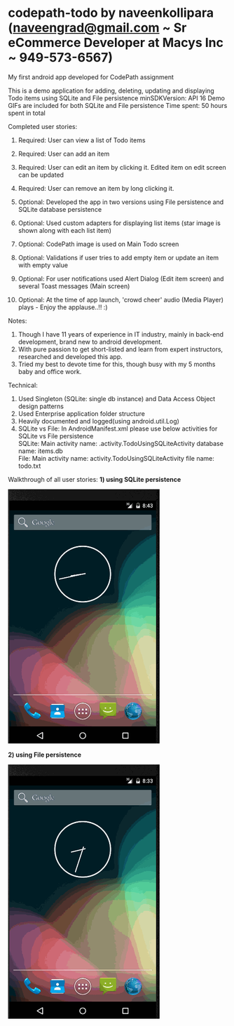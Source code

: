 # codepath-todo by naveenkollipara (naveengrad@gmail.com ~ Sr eCommerce Developer at Macys Inc ~ 949-573-6567)
My first android app developed for CodePath assignment

This is a demo application for adding, deleting, updating and displaying Todo items using SQLite and File persistence
minSDKVersion: API 16
Demo GIFs are included for both SQLite and File persistence
Time spent: 50 hours spent in total

Completed user stories:

 1) Required: User can view a list of Todo items
 2) Required: User can add an item
 3) Required: User can edit an item by clicking it. Edited item on edit screen can be updated
 4) Required: User can remove an item by long clicking it. 
 
 5) Optional: Developed the app in two versions using File persistence and SQLite database persistence
 6) Optional: Used custom adapters for displaying list items (star image is shown along with each list item)
 7) Optional: CodePath image is used on Main Todo screen
 8) Optional: Validations if user tries to add empty item or update an item with empty value
 9) Optional: For user notifications used Alert Dialog (Edit item screen) and several Toast messages (Main screen)
 10) Optional: At the time of app launch, 'crowd cheer' audio (Media Player) plays - Enjoy the applause..!! :)
 
 
Notes:

 1) Though I have 11 years of experience in IT industry, mainly in back-end development, brand new to android development.
 2) With pure passion to get short-listed and learn from expert instructors, researched and developed this app.
 3) Tried my best to devote time for this, though busy with my 5 months baby and office work.
 
 Technical:
 1) Used Singleton (SQLite: single db instance) and Data Access Object design patterns
 2) Used Enterprise application folder structure
 3) Heavily documented and logged(using android.util.Log)
 4) SQLite vs File: In AndroidManifest.xml please use below activities for SQLite vs File persistence        
	SQLite: 
		Main activity name: .activity.TodoUsingSQLiteActivity
		database name: items.db			
        File: 
		Main activity name: activity.TodoUsingSQLiteActivity
		file name: todo.txt

Walkthrough of all user stories:
<b>1) using SQLite persistence</b>
<p><a href="sqlite-persistence.gif" target="_blank"><img src="sqlite-persistence.gif" alt="SQLite persistence demo Video Walkthrough" style="max-width:100%;"></a></p>


<b>2) using File persistence</b>
<p><a href="file-persistence.gif" target="_blank"><img src="file-persistence.gif" alt="File persistence demo Video Walkthrough" style="max-width:100%;"></a></p>
